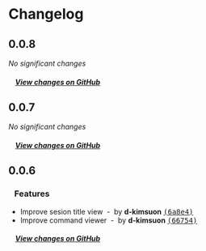 # Changelog

## 0.0.8

*No significant changes*

##### &nbsp;&nbsp;&nbsp;&nbsp;[View changes on GitHub](https://github.com/d-kimuson/claude-code-viewer/compare/v0.0.7...0.0.8)

## 0.0.7

*No significant changes*

##### &nbsp;&nbsp;&nbsp;&nbsp;[View changes on GitHub](https://github.com/d-kimuson/claude-code-viewer/compare/v0.0.6...0.0.7)

## 0.0.6

### &nbsp;&nbsp;&nbsp;Features

- Improve sesion title view &nbsp;-&nbsp; by **d-kimsuon** [<samp>(6a8e4)</samp>](https://github.com/d-kimuson/claude-code-viewer/commit/6a8e4d2)
- Improve command viewer &nbsp;-&nbsp; by **d-kimsuon** [<samp>(66754)</samp>](https://github.com/d-kimuson/claude-code-viewer/commit/66754d9)

##### &nbsp;&nbsp;&nbsp;&nbsp;[View changes on GitHub](https://github.com/d-kimuson/claude-code-viewer/compare/v0.0.1...0.0.6)
